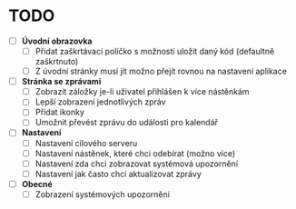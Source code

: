 # TODO

* [ ] __Úvodní obrazovka__
    - [ ] Přidat zaškrtávací políčko s možností uložit daný kód (defaultně zaškrtnuto)
    - [ ] Z úvodní stránky musí jít možno přejít rovnou na nastavení aplikace
* [ ] __Stránka se zprávami__
    - [ ] Zobrazit záložky je-li uživatel přihlášen k více nástěnkám
    - [ ] Lepší zobrazení jednotlivých zpráv
    - [ ] Přidat ikonky
    - [ ] Umožnit převést zprávu do události pro kalendář
* [ ] __Nastavení__
    - [ ] Nastavení cílového serveru
    - [ ] Nastavení nástěnek, které chci odebírat (možno více)
    - [ ] Nastavení zda chci zobrazovat systémová upozornění
    - [ ] Nastavení jak často chci aktualizovat zprávy
* [ ] __Obecné__
    - [ ] Zobrazení systémových upozornění